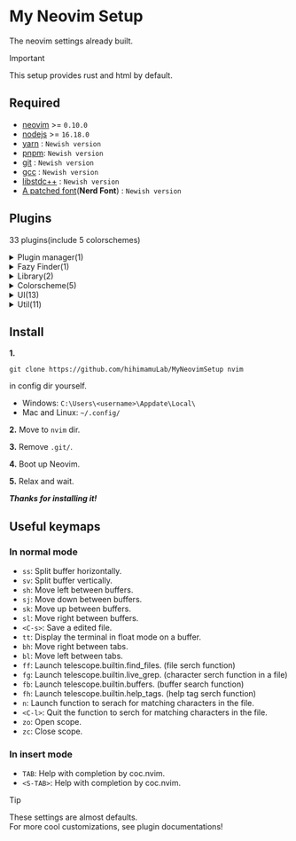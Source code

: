 # **My Neovim Setup**
The neovim settings already built. <br>

> [!IMPORTANT]
> This setup provides rust and html by default.

## **Required**
- [neovim](https://neovim.io) >= `0.10.0`
- [nodejs](https://nodejs.org/en) >= `16.18.0`
- [yarn](https://yarnpkg.com) : `Newish version`
- [pnpm](https://pnpm.io): `Newish version`
- [git](https://git-scm.com) : `Newish version`
- [gcc](https://gcc.gnu.org) : `Newish version`
- [libstdc++](https://gcc.gnu.org/onlinedocs/libstdc++/) : `Newish version`
- [A patched font](https://www.nerdfonts.com)(**Nerd Font**) : `Newish version`

## **Plugins**
33 plugins(include 5 colorschemes)
<details><summary>Plugin manager(1)</summary>

- [lazy.nvim](https://github.com/folke/lazy.nvim)
  - Really modern plugin manager.
  - Creater: [folke](https://github.com/folke)

</details>

<details><summary>Fazy Finder(1)</summary>

- [telescope.nvim](https://github.com/nvim-telescope/telescope.nvim)
  - The plugin provides a fazy finder function for files.
  - Creater: [nvim-telescope](https://github.com/nvim-telescope)

</details>

<details><summary>Library(2)</summary>

- [nui.nvim](https://github.com/MunifTanjim/nui.nvim)
  - The plugin adds UI component library for neovim.
  - Creater: [MunifTanjim](https://github.com/MunifTanjim)
- [plenary.nvim](https://github.com/nvim-lua/plenary.nvim)
  - The plugin adds many lua functions.
  - Creater: [nvim-lua](https://github.com/nvim-lua)

</details>

<details><summary>Colorscheme(5)</summary>

- [everforest-nvim](https://github.com/neanias/everforest-nvim)
  - Creater: [neanias](https://github.com/neanias)
- [vim-gotham](https://github.com/whatyouhide/vim-gotham)
  - Creater: [whatyouhide](https://github.com/whatyouhide)
- [molokai](https://github.com/tomasr/molokai)
  - Creater: [tomasr](https://github.com/tomasr/molokai)
- [onedarkpro.nvim](https://github.com/olimorris/onedarkpro.nvim)(**Default**)
  - Creater: [olimorris](https://github.com/olimorris)
- [tokyonight.nvim](https://github.com/folke/tokyonight.nvim)
  - Creater: [folke](https://github.com/folke)

</details>



<details><summary>UI(13)</summary>

- [bufferline.nvim](https://github.com/akinsho/bufferline.nvim)
  - The plugin decorates tabline.
  - Creater: [akinsho](https://github.com/akinsho)
- [nvim-colorizer.lua](https://github.com/norcalli/nvim-colorizer.lua)
  - The plugin highlights a color code on the source code.
  - Creater: [norcalli](https://github.com/norcalli)
- [gitsigns.nvim](https://github.com/lewis6991/gitsigns.nvim)
  - The plugin decoretes the buffer with git diffs.
  - Creater: [lewis691](https://github.com/lewis6991)
- [hlchunk.nvim](https://github.com/shellRaining/hlchunk.nvim)
  - The plugin shows scope.
  - Creater: [shellRaining](https://github.com/shellRaining)
- [lualine.nvim](https://github.com/nvim-lualine/lualine.nvim)
  - The plugin decorates statusline.
  - Creater: [nvim-lualine](https://github.com/nvim-lualine)
- [vim-matchup](https://github.com/andymass/vim-matchup)
  - The plugin highlights scope.
  - Creater: [andymass](https://github.com/andymass)
- [neo-tree.nvim](https://github.com/nvim-neo-tree/neo-tree.nvim)
  - The plugin shows file tree next to buffer.
  - Creater: [nvim-neo-tree](https://github.com/nvim-neo-tree)
- [noice.nvim](https://github.com/folke/noice.nvim)
  - The plugin replaces the UI for `messages`, `cmdline`, and `popupmenu`.
  - Creater: [folke](https://github.com/folke)
- [nvim-notify](https://github.com/rcarriga/nvim-notify)
  - The plugin adds a fancy, configurable, notification manager for Neovim.
  - Creater: [rcarriga](https://github.com/rcarriga)
- [nvim-web-devicons](https://github.com/nvim-tree/nvim-web-devicons)
  - The plugin adds a lot of icons.
  - Creater: [nvim-tree](https://github.com/nvim-tree)
- [nvim-scrollbar](https://github.com/petertriho/nvim-scrollbar)
  - The plugin shows scrollbar on buffer right side.
  - Creater: [petertriho](https://github.com/petertriho)
- [nvim-treesitter-context](https://github.com/nvim-treesitter/nvim-treesitter-context)
  - The plugin shows source code context on the top of the buffer.
  - Creater: [nvim-treesitter](https://github.com/nvim-treesitter)
- [nvim-treesitter](https://github.com/nvim-treesitter/nvim-treesitter)
  - The plugin highlights syntax.
  - Creater: [nvim-treesitter](https://github.com/nvim-treesitter)

</details>

<details><summary>Util(11)</summary>

- [nvim-ts-autotag](https://github.com/windwp/nvim-ts-autotag)
  - The plugin adds functions to `autoclose` and `autorename` html tags.
  - Creater: [windwp](https://github.com/windwp)
- [coc.nvim](https://github.com/neoclide/coc.nvim)
  - The plugin provides lsp completions and snipets with nodejs.
  - Creater: [neoclide](https://github.com/neoclide)
- [luv](https://github.com/luvit/luv)
  - The plugin provides bare libuv bindings for lua.
  - Creater: [luvit](https://github.com/luvit)
- [markdown-preview.nvim](https://github.com/iamcco/markdown-preview.nvim)
  - The plugin provides a markdown preview function.
  - Creater: [iamcco](https://github.com/iamcco)
- [nvim-autopairs](https://github.com/windwp/nvim-autopairs)
  - The prugin provides a powerful autopair function.
  - Creater: [windwp](https://github.com/windwp)
- [nvim-hlslens](https://github.com/kevinhwang91/nvim-hlslens)
  - The plugin highlights words serched.
  - Creater: [kevinhwang91](https://github.com/kevinhwang91)
- [nvim-ufo](https://github.com/kevinhwang91/nvim-ufo)
  - The plugin provides to close and open scope function.
  - Creater: [kevinhwang91](https://github.com/kevinhwang91)
- [promise-async](https://github.com/kevinhwang91/promise-async)
  - The plugin provides async system.
  - Creater: [kevinhwang91](https://github.com/kevinhwang91)
- [rust.vim](https://github.com/rust-lang/rust.vim)
  - The plugin provides many tools about rust.
  - Creater: [rust-lang](https://github.com/rust-lang)
- [tabset.nvim](https://github.com/FotiadisM/tabset.nvim)
  - The plugin sets tabstop for each filetype.
  - Creater: [FotiadisM](https://github.com/FotiadisM)
- [toggleterm.nvim](https://github.com/akinsho/toggleterm.nvim)
  - The plugin provides an easy way to manage multiple terminal functions.
  - Creater: [akinsho](https://github.com/akinsho)
- [live-server.nvim](https://github.com/barrett-ruth/live-server.nvim)
  - The plugin provides live server function.
  - Creater: [barrette-ruth](https://github.com/barrett-ruth)

</details>

## **Install**
**1.** 
```
git clone https://github.com/hihimamuLab/MyNeovimSetup nvim
```

in config dir yourself.

- Windows: `C:\Users\<username>\Appdate\Local\`
- Mac and Linux: `~/.config/`
  
**2.** Move to `nvim` dir.

**3.** Remove `.git/`.

**4.** Boot up Neovim.

**5.** Relax and wait.

_**Thanks for installing it!**_

## **Useful keymaps**
### In normal mode
- `ss`: Split buffer horizontally.
- `sv`: Split buffer vertically.
- `sh`: Move left between buffers.
- `sj`: Move down between buffers.
- `sk`: Move up between buffers.
- `sl`: Move right between buffers.
- `<C-s>`: Save a edited file.
- `tt`: Display the terminal in float mode on a buffer.
- `bh`: Move right between tabs.
- `bl`: Move left between tabs.
- `ff`: Launch telescope.builtin.find_files. (file serch function)
- `fg`: Launch telescope.builtin.live_grep. (character serch function in a file)
- `fb`: Launch telescope.builtin.buffers. (buffer search function)
- `fh`: Launch telescope.builtin.help_tags. (help tag serch function)
- `n`: Launch function to serach for matching characters in the file.
- `<C-l>`: Quit the function to serch for matching characters in the file.
- `zo`: Open scope.
- `zc`: Close scope.
### In insert mode
- `TAB`: Help with completion by coc.nvim.
- `<S-TAB>`: Help with completion by coc.nvim.

> [!TIP]
> These settings are almost defaults. <br>
> For more cool customizations, see plugin documentations!
